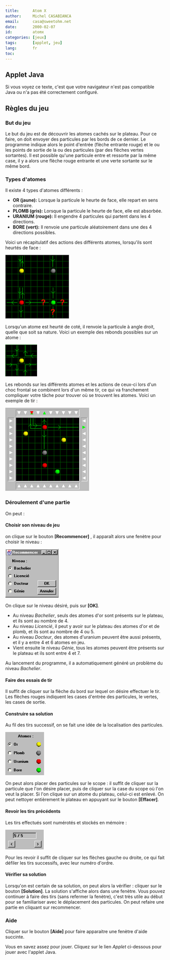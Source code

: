 ```yaml
---
title:      Atom X
author:     Michel CASABIANCA
email:      casa@sweetohm.net
date:       2000-02-07
id:         atomx
categories: [jeux]
tags:       [applet, jeu]
lang:       fr
toc:                  
---
```


Applet Java
-----------

<applet code="atomx.class" codebase="../java/atomx" width="530" height="350">
<p>Si vous voyez ce texte, c'est que votre navigateur n'est 
pas compatible Java ou n'a pas été correctement configuré.</p>
</applet>

Règles du jeu
-------------

### But du jeu

Le but du jeu est de découvrir les atomes cachés sur le plateau. Pour ce
faire, on doit envoyer des particules par les bords de ce dernier. Le
programme indique alors le point d'entrée (flèche entrante rouge) et le
ou les points de sortie de la ou des particules (par des flèches vertes
sortantes). Il est possible qu'une particule entre et ressorte par la
même case, il y a alors une flèche rouge entrante et une verte sortante
sur le même bord.

### Types d'atomes

Il existe 4 types d'atomes différents :

- **OR (jaune):** Lorsque la particule le heurte de face, elle repart
  en sens contraire.
- **PLOMB (gris):** Lorsque la particule le heurte de face, elle est
  absorbée.
- **URANIUM (rouge):** Il engendre 4 particules qui partent dans les 4
  directions.
- **BORE (vert):** Il renvoie une particule aléatoirement dans une des
  4 directions possibles.

Voici un récapitulatif des actions des différents atomes, lorsqu'ils
sont heurtés de face :

![Différents types d'atomes](atomx.exemple1.png)

Lorsqu'un atome est heurté de coté, il renvoie la particule à angle
droit, quelle que soit sa nature. Voici un exemple des rebonds possibles
sur un atome :

![Chocs de côté](atomx.exemple2.png)

Les rebonds sur les différents atomes et les actions de ceux-ci lors
d'un choc frontal se combinent lors d'un même tir, ce qui va franchement
compliquer votre tâche pour trouver où se trouvent les atomes. Voici un
exemple de tir :

![Tir complexe](atomx.exemple3.png)

### Déroulement d'une partie

On peut :

#### Choisir son niveau de jeu

on clique sur le bouton **[Recommencer]** , il apparaît alors une
fenètre pour choisir le niveau :

![Choix du niveau](atomx.exemple4.png)

On clique sur le niveau désiré, puis sur **[OK]**.

- Au niveau *Bachelier*, seuls des atomes d'or sont présents sur le
  plateau, et ils sont au nombre de 4.
- Au niveau *Licencié*, il peut y avoir sur le plateau des atomes d'or
  et de plomb, et ils sont au nombre de 4 ou 5.
- Au niveau *Docteur*, des atomes d'uranium peuvent être aussi
  présents, et il y a entre 4 et 6 atomes en jeu.
- Vient ensuite le niveau *Génie*, tous les atomes peuvent être
  présents sur le plateau et ils sont entre 4 et 7.

Au lancement du programme, il a automatiquement généré un problème du
niveau *Bachelier*.

#### Faire des essais de tir

Il suffit de cliquer sur la flèche du bord sur lequel on désire
effectuer le tir. Les flèches rouges indiquent les cases d'entrée des
particules, le vertes, les cases de sortie.

#### Construire sa solution

Au fil des tirs successif, on se fait une idée de la localisation des
particules.

![Construire sa solution](atomx.exemple5.png)

On peut alors placer des particules sur le scope : il suffit de cliquer
sur la particule que l'on désire placer, puis de cliquer sur la case du
scope où l'on veut la placer. Si l'on clique sur un atome du plateau,
celui-ci est enlevé. On peut nettoyer entièrement le plateau en appuyant
sur le bouton **[Effacer]**.

#### Revoir les tirs précédents

Les tirs effectués sont numérotés et stockés en mémoire :

![Revoir les tirs précédents](atomx.exemple6.png)

Pour les revoir il suffit de cliquer sur les flèches gauche ou droite,
ce qui fait défiler les tirs successifs, avec leur numéro d'ordre.

#### Vérifier sa solution

Lorsqu'on est certain de sa solution, on peut alors la vérifier :
cliquer sur le bouton **[Solution]**. La solution s'affiche alors dans
une fenètre. Vous pouvez continuer à faire des tirs (sans refermer la
fenètre), c'est très utile au début pour se familiariser avec le
déplacement des particules. On peut refaire une partie en cliquant sur
recommencer.

### Aide

Cliquer sur le bouton **[Aide]** pour faire apparaitre une fenètre
d'aide succinte.

Vous en savez assez pour jouer. Cliquez sur le lien *Applet* ci-dessous
pour jouer avec l'applet Java.
